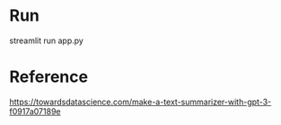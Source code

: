 
# Run
streamlit run app.py

# Reference
https://towardsdatascience.com/make-a-text-summarizer-with-gpt-3-f0917a07189e